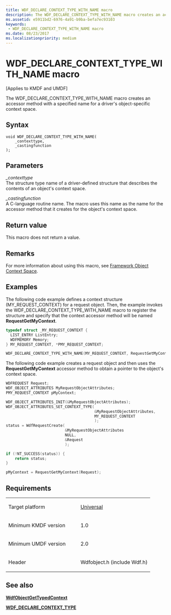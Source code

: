 ```yaml
---
title: WDF_DECLARE_CONTEXT_TYPE_WITH_NAME macro
description: The WDF_DECLARE_CONTEXT_TYPE_WITH_NAME macro creates an accessor method with a specified name for a driver's object-specific context space.
ms.assetid: e5911bd2-6976-4a91-b9ba-befa7ec93103
keywords:
 - WDF_DECLARE_CONTEXT_TYPE_WITH_NAME macro
ms.date: 08/23/2017
ms.localizationpriority: medium
---
```


# WDF_DECLARE_CONTEXT_TYPE_WITH_NAME macro


\[Applies to KMDF and UMDF\]

The WDF_DECLARE_CONTEXT_TYPE_WITH_NAME macro creates an accessor method with a specified name for a driver's object-specific context space.

Syntax
------

```ManagedCPlusPlus
void WDF_DECLARE_CONTEXT_TYPE_WITH_NAME(
    _contexttype,
    _castingfunction
);
```

Parameters
----------

*_contexttype*   
The structure type name of a driver-defined structure that describes the contents of an object's context space.

*_castingfunction*   
A C-language routine name. The macro uses this name as the name for the accessor method that it creates for the object's context space.

Return value
------------

This macro does not return a value.

Remarks
-------

For more information about using this macro, see [Framework Object Context Space](./framework-object-context-space.md).

Examples
--------

The following code example defines a context structure (MY_REQUEST_CONTEXT) for a request object. Then, the example invokes the WDF_DECLARE_CONTEXT_TYPE_WITH_NAME macro to register the structure and specify that the context accessor method will be named **RequestGetMyContext**.

```cpp
typedef struct _MY_REQUEST_CONTEXT {
  LIST_ENTRY ListEntry;
  WDFMEMORY Memory;
} MY_REQUEST_CONTEXT, *PMY_REQUEST_CONTEXT;

WDF_DECLARE_CONTEXT_TYPE_WITH_NAME(MY_REQUEST_CONTEXT, RequestGetMyContext)
```

The following code example creates a request object and then uses the **RequestGetMyContext** accessor method to obtain a pointer to the object's context space.

```cpp
WDFREQUEST Request;
WDF_OBJECT_ATTRIBUTES MyRequestObjectAttributes;
PMY_REQUEST_CONTEXT pMyContext;

WDF_OBJECT_ATTRIBUTES_INIT(&MyRequestObjectAttributes);
WDF_OBJECT_ATTRIBUTES_SET_CONTEXT_TYPE(
                                       &MyRequestObjectAttributes,
                                       MY_REQUEST_CONTEXT
                                       );
status = WdfRequestCreate(
                          &MyRequestObjectAttributes
                          NULL,
                          &Request
                          );

if (!NT_SUCCESS(status)) {
    return status;
}

pMyContext = RequestGetMyContext(Request);
```

Requirements
------------

<table>
<colgroup>
<col width="50%" />
<col width="50%" />
</colgroup>
<tbody>
<tr class="odd">
<td><p>Target platform</p></td>
<td><a href="https://go.microsoft.com/fwlink/p/?linkid=531356" data-raw-source="[Universal](https://go.microsoft.com/fwlink/p/?linkid=531356)">Universal</a></td>
</tr>
<tr class="even">
<td><p>Minimum KMDF version</p></td>
<td><p>1.0</p></td>
</tr>
<tr class="odd">
<td><p>Minimum UMDF version</p></td>
<td><p>2.0</p></td>
</tr>
<tr class="even">
<td><p>Header</p></td>
<td>Wdfobject.h (include Wdf.h)</td>
</tr>
</tbody>
</table>

## See also


[**WdfObjectGetTypedContext**](wdfobjectgettypedcontext.md)

[**WDF_DECLARE_CONTEXT_TYPE**](wdf-declare-context-type.md)

 

